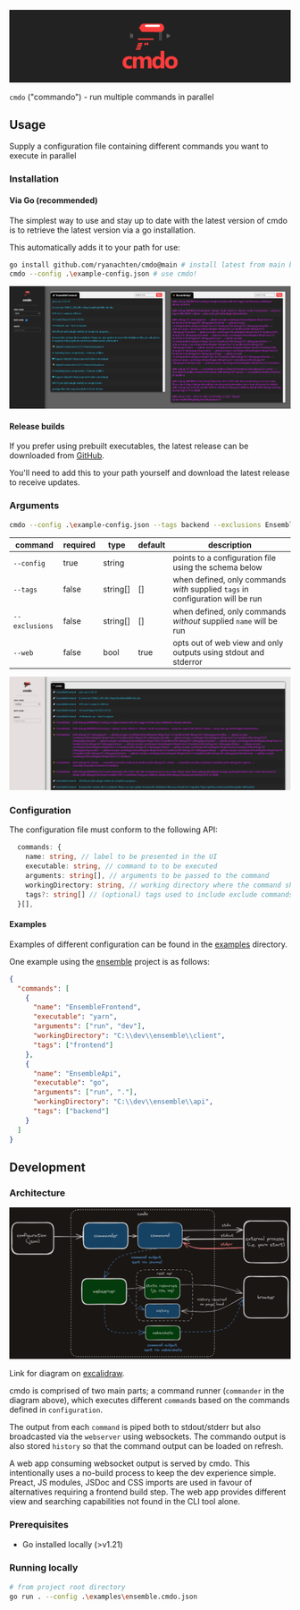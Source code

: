 ![cmdo banner](./docs/cmdo_promo.png)

`cmdo` ("commando") - run multiple commands in parallel

## Usage

Supply a configuration file containing different commands you want to execute in parallel

### Installation

#### Via Go (recommended)

The simplest way to use and stay up to date with the latest version of cmdo is to retrieve the latest version via a go installation.

This automatically adds it to your path for use:

```bash
go install github.com/ryanachten/cmdo@main # install latest from main branch
cmdo --config .\example-config.json # use cmdo!
```

![command view](./docs/cmdo_commands.jpg)

#### Release builds

If you prefer using prebuilt executables, the latest release can be downloaded from [GitHub](https://github.com/ryanachten/cmdo/releases).

You'll need to add this to your path yourself and download the latest release to receive updates.

### Arguments

```bash
cmdo --config .\example-config.json --tags backend --exclusions EnsembleApi --web=false
```

| command        | required | type     | default | description                                                                     |
| -------------- | -------- | -------- | ------- | ------------------------------------------------------------------------------- |
| `--config`     | true     | string   |         | points to a configuration file using the schema below                           |
| `--tags`       | false    | string[] | []      | when defined, only commands _with_ supplied `tags` in configuration will be run |
| `--exclusions` | false    | string[] | []      | when defined, only commands _without_ supplied `name` will be run               |
| `--web`        | false    | bool     | true    | opts out of web view and only outputs using stdout and stderror                 |

![unified view](./docs/cmdo_unified.jpg)

### Configuration

The configuration file must conform to the following API:

```typescript
  commands: {
    name: string, // label to be presented in the UI
    executable: string, // command to to be executed
    arguments: string[], // arguments to be passed to the command
    workingDirectory: string, // working directory where the command should be executed
    tags?: string[] // (optional) tags used to include exclude commands
  }[],
```

#### Examples

Examples of different configuration can be found in the [examples](./examples/) directory.

One example using the [ensemble](https://github.com/ryanachten/ensemble) project is as follows:

```json
{
  "commands": [
    {
      "name": "EnsembleFrontend",
      "executable": "yarn",
      "arguments": ["run", "dev"],
      "workingDirectory": "C:\\dev\\ensemble\\client",
      "tags": ["frontend"]
    },
    {
      "name": "EnsembleApi",
      "executable": "go",
      "arguments": ["run", "."],
      "workingDirectory": "C:\\dev\\ensemble\\api",
      "tags": ["backend"]
    }
  ]
}
```

## Development

### Architecture

![cmdo model](./docs/cmdo_model.png)

Link for diagram on [excalidraw](https://excalidraw.com/#json=YE2cqmnn_FIxk8QtD0N2j,xWh6zPEesMg6VNe25SsYcg).

cmdo is comprised of two main parts; a command runner (`commander` in the diagram above), which executes different `command`s based on the commands defined in `configuration`.

The output from each `command` is piped both to stdout/stderr but also broadcasted via the `webserver` using websockets. The commando output is also stored `history` so that the command output can be loaded on refresh.

A web app consuming websocket output is served by cmdo. This intentionally uses a no-build process to keep the dev experience simple. Preact, JS modules, JSDoc and CSS imports are used in favour of alternatives requiring a frontend build step. The web app provides different view and searching capabilities not found in the CLI tool alone.

### Prerequisites

- Go installed locally (>v1.21)

### Running locally

```bash
# from project root directory
go run . --config .\examples\ensemble.cmdo.json
```
